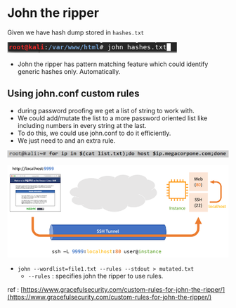 # John the ripper

Given we have hash dump stored in `hashes.txt`

![](../../.gitbook/assets/image%20%2876%29.png)

* John the ripper has pattern matching feature which could identify generic hashes only. Automatically.

## Using john.conf custom rules

* during password proofing we get a list of string to work with.
* We could add/mutate the list to a more password oriented list like including numbers in every string at the last.
* To do this, we could use john.conf to do it efficiently.
* We just need to and an extra rule.

![](../../.gitbook/assets/image%20%2814%29.png)

![](../../.gitbook/assets/image%20%285%29.png)

* `john --wordlist=file1.txt --rules --stdout > mutated.txt`
  * `--rules` : specifies john the ripper to use rules.

ref : [https://www.gracefulsecurity.com/custom-rules-for-john-the-ripper/](https://www.gracefulsecurity.com/custom-rules-for-john-the-ripper/)

